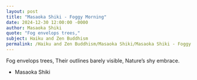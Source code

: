 ```yaml
---
layout: post
title: "Masaoka Shiki - Foggy Morning"
date: 2024-12-30 12:00:00 -0000
author: Masaoka Shiki
quote: "Fog envelops trees,"
subject: Haiku and Zen Buddhism
permalink: /Haiku and Zen Buddhism/Masaoka Shiki/Masaoka Shiki - Foggy Morning
---
```


Fog envelops trees,
Their outlines barely visible,
Nature’s shy embrace.

- Masaoka Shiki
